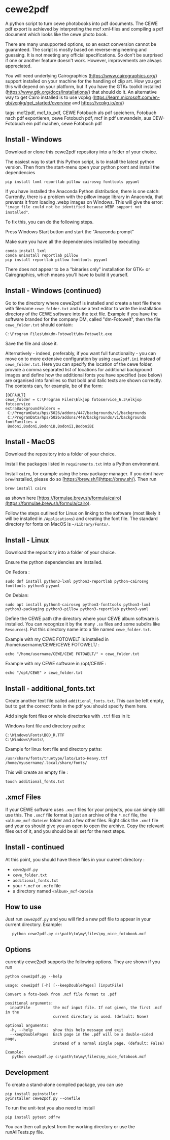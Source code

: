 cewe2pdf
========

A python script to turn cewe photobooks into pdf documents.
The CEWE pdf export is achieved by interpreting the mcf xml-files
and compiling a pdf document which looks like the cewe photo book.

There are many unsupported options, so an exact conversion cannot be guaranteed. The script is mostly based on reverse-engineering and guessing. It is not meeting any official specifications. So don't be surprised if one or another feature doesn't work. However, improvements are always appreciated.

You will need underlying Cairographics (<https://www.cairographics.org/>) support installed on your machine for the handling of clip art. How you get this will depend on your platform, but if you have the GTK+ toolkit installed (<https://www.gtk.org/docs/installations/>) that should do it. An alternative way to get Cairo installed is to use vcpkg (https://learn.microsoft.com/en-gb/vcpkg/get_started/overview and https://vcpkg.io/en/)

tags: mcf2pdf, mcf_to_pdf, CEWE Fotobuch als pdf speichern, Fotobuch nach pdf exportieren, cewe Fotobuch pdf, mcf in pdf umwandeln, aus CEW-Fotobuch ein pdf machen, cewe Fotobuch pdf

Install - Windows
-----------------

Download or clone this cewe2pdf repository into a folder of your choice.

The easiest way to start this Python script, is to install the latest python version.
Then from the start-menu open your python promt and install the dependencies

```
pip install lxml reportlab pillow cairosvg fonttools pyyaml
```

If you have installed the Anaconda Python distribution, there is one catch:
Currently, there is a problem with the pillow image library in Anaconda, that prevents it from loading .webp images on Windows.
This will give the error:
`"image file could not be identified because WEBP support not installed"`.

To fix this, you can do the following steps.

Press Windows Start button and start the "Anaconda prompt"

Make sure you have all the dependencies installed by executing:

```
conda install lxml
conda uninstall reportlab pillow
pip install reportlab pillow fonttools pyyaml
```

There does not appear to be a "binaries only" installation for GTK+ or Cairographics, which means you'll have to build it yourself.

Install - Windows (continued)
-----------------------------

Go to the directory where cewe2pdf is installed and create a text file there with filename ``cewe_folder.txt``
and use a text editor to write the installation directory of the CEWE software into the text file.
Example
if you have the software branded for the company DM, called "dm-Fotowelt", then the file ``cewe_folder.txt`` should contain:

```
C:\Program Files\dm\dm-Fotowelt\dm-Fotowelt.exe
```

Save the file and close it.

Alternatively - indeed, preferably, if you want full functionality - you can move on to more extensive configuration by using ``cewe2pdf.ini`` instead of ``cewe_folder.txt``. Here you can specify the location of the cewe folder, provide a comma separated list of locations for additional background images and define how the additional fonts you have specified (see below) are organised into families so that bold and italic texts are shown correctly.
The contents can, for example, be of the form:

```
[DEFAULT]
cewe_folder = C:\Program Files\Elkjop fotoservice_6.3\elkjop fotoservice
extraBackgroundFolders =
 C:/ProgramData/hps/5026/addons/447/backgrounds/v1/backgrounds
 C:/ProgramData/hps/5026/addons/448/backgrounds/v1/backgrounds
fontFamilies =
 Bodoni,Bodoni,BodoniB,BodoniI,BodoniBI
```

Install - MacOS
---------------

Download the repository into a folder of your choice.

Install the packages listed in `requirements.txt` into a Python environment.

Install `cairo`, for example using the `brew` package manager. If you dont have `brew`installed, please do so [https://brew.sh/](https://brew.sh/). Then run

```
brew install cairo
```

as shown here [https://formulae.brew.sh/formula/cairo](https://formulae.brew.sh/formula/cairo).

Follow the steps outlined for Linux on linking to the software (most likely it will be installed in `/Applications`) and creating the font file. The standard directory for fonts on MacOS is `~/Library/Fonts/`.

Install - Linux
---------------

Download the repository into a folder of your choice.

Ensure the python dependencies are installed.

On Fedora :

```
sudo dnf install python3-lxml python3-reportlab python-cairosvg fonttools python3-pyyaml
```

On Debian:
```
sudo apt install python3-cairosvg python3-fonttools python3-lxml python3-packaging python3-pillow python3-reportlab python3-yaml
```

Define the CEWE path (the directory where your CEWE album software is installed. You can recognize it by the many `.so` files and some subdirs like `Resources`). Put this directory name into a file named `cewe_folder.txt`.

Example with my CEWE FOTOWELT is installed in /home/username/CEWE/CEWE FOTOWELT/ :

```
echo "/home/username/CEWE/CEWE FOTOWELT/" > cewe_folder.txt
```

Example with my CEWE software in /opt/CEWE :

```
echo "/opt/CEWE" > cewe_folder.txt
```

Install - additional_fonts.txt
------------------------------

Create another text file called ``additional_fonts.txt``.
This can be left empty, but to get the correct fonts in the pdf you should specify them here.

Add single font files or whole directories with `.ttf` files in it:

Windows font file and directory paths:

```
C:\Windows\Fonts\BOD_R.TTF
C:\Windows\Fonts\
```

Example for linux font file and directory paths:

```
/usr/share/fonts/truetype/lato/Lato-Heavy.ttf
/home/myusername/.local/share/fonts/
```

This will create an empty file :

```
touch additional_fonts.txt
```

.xmcf Files
-----------

If your CEWE software uses `.xmcf` files for your projects, you can simply still use this. The `.xmcf` file format is just an archive of the `*.mcf` file, the `<album>_mcf-Dateien` folder and a few other files. Right click the `.xmcf` file and your os should give you an open to open the archive. Copy the relevant files out of it, and you should be all set for the next steps.

Install - continued
-------------------

At this point, you should have these files in your current directory :

* `cewe2pdf.py`
* `cewe_folder.txt`
* `additional_fonts.txt`
* your `*.mcf` or `.mcfx` file
* a directory named `<album>_mcf-Datein`

How to use
----------

Just run `cewe2pdf.py` and you will find a new pdf file to appear in your current directory.
Example:

```
   python cewe2pdf.py c:\path\to\my\files\my_nice_fotobook.mcf
```

Options
-------

currently cewe2pdf supports the following options. They are shown if you run

```python cewe2pdf.py --help```

```
usage: cewe2pdf [-h] [--keepDoublePages] [inputFile]

Convert a foto-book from .mcf file format to .pdf

positional arguments:
  inputFile          the mcf input file. If not given, the first .mcf in the
                     current directory is used. (default: None)

optional arguments:
  -h, --help         show this help message and exit
  --keepDoublePages  Each page in the .pdf will be a double-sided page,
                     instead of a normal single page. (default: False)

Example:
   python cewe2pdf.py c:\path\to\my\files\my_nice_fotobook.mcf

```

Development
-----------

To create a stand-alone compiled package, you can use

```
pip install pyinstaller
pyinstaller cewe2pdf.py --onefile
```

To run the unit-test you also need to install

```
pip install pytest pdfrw
```

You can then call pytest from the working directory or use the runAllTests.py file.
